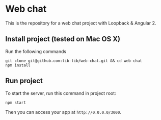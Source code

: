 # Web chat

This is the repository for a web chat project with Loopback & Angular 2.

## Install project (tested on Mac OS X)

Run the following commands
```
git clone git@github.com:tib-tib/web-chat.git && cd web-chat
npm install
```

## Run project

To start the server, run this command in project root:

```npm start```

Then you can access your app at `http://0.0.0.0/3000`.
